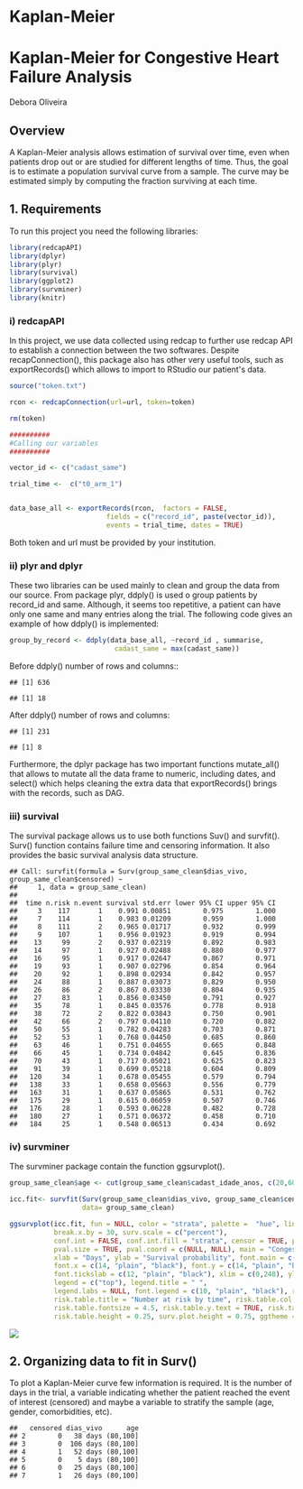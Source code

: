 # Kaplan-Meier

Kaplan-Meier for Congestive Heart Failure Analysis
================
Debora Oliveira

Overview
--------

A Kaplan-Meier analysis allows estimation of survival over time, even when patients drop out or are studied for different lengths of time. Thus, the goal is to estimate a population survival curve from a sample. The curve may be estimated simply by computing the fraction surviving at each time.

## 1. Requirements


To run this project you need the following libraries:

``` r
library(redcapAPI)
library(dplyr)
library(plyr)
library(survival)
library(ggplot2)
library(survminer)
library(knitr)
```

### i) redcapAPI

In this project, we use data collected using redcap to further use redcap API to establish a connection between the two softwares. Despite recapConnection(), this package also has other very useful tools, such as exportRecords() which allows to import to RStudio our patient's data.

``` r
source("token.txt")

rcon <- redcapConnection(url=url, token=token)

rm(token)

##########
#Calling our variables 
##########

vector_id <- c("cadast_same")

trial_time <-  c("t0_arm_1") 


data_base_all <- exportRecords(rcon,  factors = FALSE,
                        fields = c("record_id", paste(vector_id)),
                        events = trial_time, dates = TRUE)
```

Both token and url must be provided by your institution.

### ii) plyr and dplyr

These two libraries can be used mainly to clean and group the data from our source. From package plyr, ddply() is used o group patients by record\_id and same. Although, it seems too repetitive, a patient can have only one same and many entries along the trial. The following code gives an example of how ddply() is implemented:

``` r
group_by_record <- ddply(data_base_all, ~record_id , summarise,
                          cadast_same = max(cadast_same))
```

Before ddply() number of rows and columns::

    ## [1] 636

    ## [1] 18

After ddply() number of rows and columns:

    ## [1] 231

    ## [1] 8

Furthermore, the dplyr package has two important functions mutate\_all() that allows to mutate all the data frame to numeric, including dates, and select() which helps cleaning the extra data that exportRecords() brings with the records, such as DAG.

### iii) survival

The survival package allows us to use both functions Suv() and survfit(). Surv() function contains failure time and censoring information. It also provides the basic survival analysis data structure.

    ## Call: survfit(formula = Surv(group_same_clean$dias_vivo, group_same_clean$censored) ~ 
    ##     1, data = group_same_clean)
    ## 
    ##  time n.risk n.event survival std.err lower 95% CI upper 95% CI
    ##     3    117       1    0.991 0.00851        0.975        1.000
    ##     7    114       1    0.983 0.01209        0.959        1.000
    ##     8    111       2    0.965 0.01717        0.932        0.999
    ##     9    107       1    0.956 0.01923        0.919        0.994
    ##    13     99       2    0.937 0.02319        0.892        0.983
    ##    14     97       1    0.927 0.02488        0.880        0.977
    ##    16     95       1    0.917 0.02647        0.867        0.971
    ##    19     93       1    0.907 0.02796        0.854        0.964
    ##    20     92       1    0.898 0.02934        0.842        0.957
    ##    24     88       1    0.887 0.03073        0.829        0.950
    ##    26     86       2    0.867 0.03330        0.804        0.935
    ##    27     83       1    0.856 0.03450        0.791        0.927
    ##    35     78       1    0.845 0.03576        0.778        0.918
    ##    38     72       2    0.822 0.03843        0.750        0.901
    ##    42     66       2    0.797 0.04110        0.720        0.882
    ##    50     55       1    0.782 0.04283        0.703        0.871
    ##    52     53       1    0.768 0.04450        0.685        0.860
    ##    63     46       1    0.751 0.04655        0.665        0.848
    ##    66     45       1    0.734 0.04842        0.645        0.836
    ##    70     43       1    0.717 0.05021        0.625        0.823
    ##    91     39       1    0.699 0.05218        0.604        0.809
    ##   120     34       1    0.678 0.05455        0.579        0.794
    ##   138     33       1    0.658 0.05663        0.556        0.779
    ##   163     31       1    0.637 0.05865        0.531        0.762
    ##   175     29       1    0.615 0.06059        0.507        0.746
    ##   176     28       1    0.593 0.06228        0.482        0.728
    ##   180     27       1    0.571 0.06372        0.458        0.710
    ##   184     25       1    0.548 0.06513        0.434        0.692

### iv) survminer

The survminer package contain the function ggsurvplot().

``` r
group_same_clean$age <- cut(group_same_clean$cadast_idade_anos, c(20,60,80,100))

icc.fit<- survfit(Surv(group_same_clean$dias_vivo, group_same_clean$censored)~group_same_clean$age, 
                  data= group_same_clean)

ggsurvplot(icc.fit, fun = NULL, color = "strata", palette =  "hue", linetype = 1,
           break.x.by = 30, surv.scale = c("percent"),
           conf.int = FALSE, conf.int.fill = "strata", censor = TRUE, pval = TRUE,
           pval.size = TRUE, pval.coord = c(NULL, NULL), main = "Congestive Heart Failure Survival" , 
           xlab = "Days", ylab = "Survival probability", font.main = c(16, "plain", "black"),
           font.x = c(14, "plain", "black"), font.y = c(14, "plain", "black"),
           font.tickslab = c(12, "plain", "black"), xlim = c(0,248), ylim = c(0.5,1.0),
           legend = c("top"), legend.title = " ",
           legend.labs = NULL, font.legend = c(10, "plain", "black"), risk.table = TRUE,
           risk.table.title = "Number at risk by time", risk.table.col = "strata",
           risk.table.fontsize = 4.5, risk.table.y.text = TRUE, risk.table.y.text.col = TRUE,
           risk.table.height = 0.25, surv.plot.height = 0.75, ggtheme = theme_minimal())
```

![](READ_ME_files/figure-markdown_github/curvacod-1.png)

## 2. Organizing data to fit in Surv()


To plot a Kaplan-Meier curve few information is required. It is the number of days in the trial, a variable indicating whether the patient reached the event of interest (censored) and maybe a variable to stratify the sample (age, gender, comorbidities, etc).

    ##   censored dias_vivo      age
    ## 2        0   38 days (80,100]
    ## 3        0  106 days (80,100]
    ## 4        1   52 days (80,100]
    ## 5        0    5 days (80,100]
    ## 6        0   25 days (80,100]
    ## 7        1   26 days (80,100]
